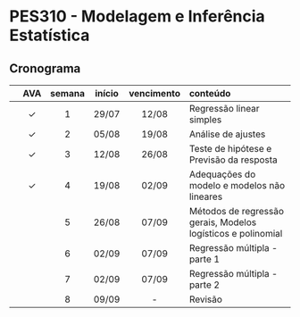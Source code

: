# PES310 - Modelagem e Inferência Estatística

## Cronograma

|   | AVA | semana | início | vencimento | conteúdo |
|:---:|:---:|:---:|:---:|:---:|:---|
|  | &check; | 1 | 29/07 | 12/08 | Regressão linear simples |
|  | &check; | 2 | 05/08 | 19/08 | Análise de ajustes |
|  | &check; | 3 | 12/08 | 26/08 | Teste de hipótese e Previsão da resposta |
|  | &check; | 4 | 19/08 | 02/09 | Adequações do modelo e modelos não lineares |
|  |  | 5 | 26/08 | 07/09 | Métodos de regressão gerais, Modelos logísticos e polinomial |
|  |  | 6 | 02/09 | 07/09 | Regressão múltipla - parte 1 |
|  |  | 7 | 02/09 | 07/09 | Regressão múltipla - parte 2 |
|  |  | 8 | 09/09 | - | Revisão |